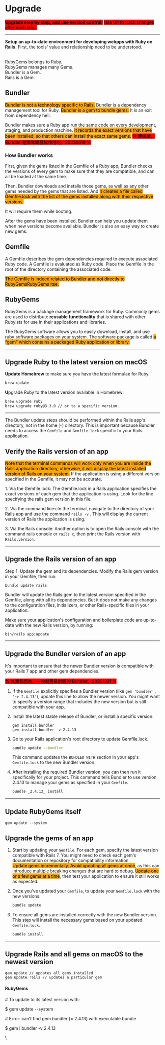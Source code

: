 # Upgrade

<mark style="background-color:red;">**Upgrade step by step, and use version control!**</mark> <mark style="background-color:red;"></mark><mark style="background-color:red;">Use Git to track changes after each step.</mark>

***

**Setup an up-to-date environment for developing webpps with Ruby on Rails.** First, the tools' value and relationship need to be understood.

\
RubyGems belongs to Ruby. \
RubyGems manages many Gems.\
Bundler is a Gem. \
Rails is a Gem.

## Bundler

<mark style="background-color:orange;">Bundler is not a technology specific to Rails.</mark> Bundler is a dependency management tool for Ruby. <mark style="background-color:orange;">Bundler is a gem to bundle gems.</mark> It is an exit from dependency hell.&#x20;

Bundler makes sure a Ruby app run the same code on every development, staging, and production machine. <mark style="background-color:orange;">It records the exact versions that have been installed, so that others can install the exact same gems.</mark> <mark style="background-color:red;">% 應該說，Bundler 是團隊開發協作用的。20230619 %</mark>

### How Bundler works

First, given the gems listed in the Gemfile of a Ruby app, Bundler checks the versions of every gem to make sure that they are compatible, and can all be loaded at the same time.

Then, Bundler downloads and installs those gems, as well as any other gems needed by the gems that are listed.  And <mark style="background-color:orange;">it creates a file called Gemfile.lock with the list of the gems installed along with their respective versions.</mark>

It will require them while booting.

After the gems have been installed, Bundler can help you update them when new versions become available. Bundler is also an easy way to create new gems.&#x20;

## Gemfile

A Gemfile describes the gem dependencies required to execute associated Ruby code. A Gemfile is evaluated as Ruby code. Place the Gemfile in the root of the directory containing the associated code.

<mark style="background-color:orange;">The Gemfile is indeed related to Bundler and not directly to RubyGemsRubyGems itse.</mark>

## RubyGems

RubyGems is a package management framework for Ruby. Commonly gems are used to distribute **reusable functionality** that is shared with other Rubyists for use in their applications and libraries.

The RubyGems software allows you to easily download, install, and use ruby software packages on your system. The software package is called <mark style="background-color:orange;">a “gem” which contains a packaged Ruby application or library.</mark>



***

## Upgrade Ruby to the latest version on macOS

**Update Homebrew** to make sure you have the latest formulae for Ruby.&#x20;

```bash
brew update
```

**U**pgrade Ruby to the latest version available in Homebrew:

```bash
brew upgrade ruby
brew upgrade ruby@3.3.0 // or to a specific version.
```



***

The Bundler update steps should be performed within the Rails app's directory, not in the home (`~`) directory. This is important because Bundler needs to access the `Gemfile` and `Gemfile.lock` specific to your Rails application.&#x20;

## Verify the Rails version of an app

<mark style="background-color:orange;">Note that the terminal commands will work only when you are inside the Rails application directory, otherwise, it will display the latest installed version of Rails on your system.</mark> If the application is using a different version specified in the Gemfile, it may not be accurate.

1\. Via the Gemfile.lock: The Gemfile.lock in a Rails application specifies the exact versions of each gem that the application is using. Look for the line specifying the rails gem version in this file.

2\. Via the command line:cIn the terminal, navigate to the directory of your Rails app and use the command `rails -v` . This will display the current version of Rails the application is using.

3\. Via the Rails console: Another option is to open the Rails console with the command rails console or `rails c`, then print the Rails version with `Rails.version`.



***

## Upgrade the Rails version of an app

Step 1: Update the gem and its dependencies. Modify the Rails gem version in your Gemfile, then run:

```
bundle update rails
```

Bundler will update the Rails gem to the latest version specified in the Gemfile, along with all its dependencies. But it does not make any changes to the configuration files, initializers, or other Rails-specific files in your application.

Make sure your application's configuration and boilerplate code are up-to-date with the new Rails version, by running:

```
bin/rails app:update
```



***

## Upgrade the Bundler version of an app

It's important to ensure that the newer Bundler version is compatible with your Rails 7 app and other gem dependencies.&#x20;

<mark style="background-color:red;">% 其實我認為，一般就用最新版的 Bundler。20231221 %</mark>

1. If the `Gemfile` explicitly specifies a Bundler version (like `gem 'bundler', '~> 2.4.13'`), update this line to allow the newer version. You might want to specify a version range that includes the new version but is still compatible with your app.
2.  Install the latest stable release of Bundler, or install a specific version:

    ```
    gem install bundler
    gem install bundler -v 2.4.13
    ```
3.  Go to your Rails application's root directory to update Gemfile.lock.

    ```bash
    bundle update --bundler
    ```

    This command updates the `BUNDLED WITH` section in your app's `Gemfile.lock` to the new Bundler version.
4.  After installing the required Bundler version, you can then run it specifically for your project. This command tells Bundler to use version 2.4.13 to manage your gems as specified in your `Gemfile`.

    ```bash
    bundle _2.4.13_ install
    ```

***

## **Update RubyGems itself**

`gem update --system`

## Upgrade the gems of an app&#x20;

1. Start by updating your `Gemfile`. For each gem, specify the latest version compatible with Rails 7. You might need to check each gem's documentation or repository for compatibility information.\
   <mark style="background-color:orange;">Update  gems incrementally. Avoid updating all gems at once</mark>, as this can introduce multiple breaking changes that are hard to debug. <mark style="background-color:orange;">Update one or a few gems at a time</mark>, then test your application to ensure it still works as expected.
2.  Once you've updated your `Gemfile`,  to update your `Gemfile.lock` with the new versions.

    ```sql
    bundle update
    ```


3.  To ensure all gems are installed correctly with the new Bundler version. This step will install the necessary gems based on your updated `Gemfile.lock`.

    ```bash
    bundle install
    ```

***

## Upgrade Rails and all gems on macOS to the newest version

```
gem update // updates all gems installed
gem update rails // updates a particular gem
```

#### RubyGems

\# To update to its latest version with:

$ gem update --system

\# Error: can't find gem bundler (= 2.4.13) with executable bundle

$ gem i bundler -v 2.4.13

\




